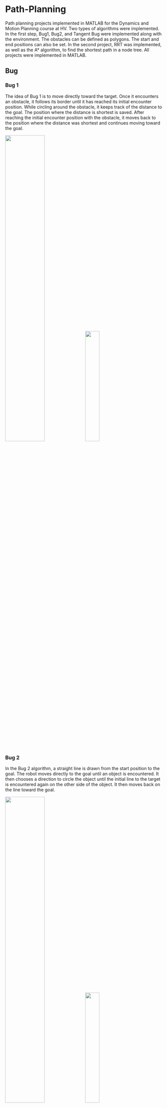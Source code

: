 # Path-Planning
Path planning projects implemented in MATLAB for the Dynamics and Motion Planning course at HV.
Two types of algorithms were implemented. In the first step, Bug1, Bug2, and Tangent Bug were implemented along with the environment. The obstacles can be defined as polygons. The start and end positions can also be set. In the second project, RRT was implemented, as well as the A* algorithm, to find the shortest path in a node tree. 
All projects were implemented in MATLAB.

## Bug

### Bug 1
The idea of Bug 1 is to move directly toward the target. Once it encounters an obstacle, it follows its border until it has reached its initial encounter position. While circling around the obstacle, it keeps track of the distance to the goal. The position where the distance is shortest is saved. After reaching the initial encounter position with the obstacle, it moves back to the position where the distance was shortest and continues moving toward the goal.

<img src="https://github.com/user-attachments/assets/8c367920-ae82-4429-ae16-e44bee78f739" width="50%">
<img src="https://github.com/user-attachments/assets/df30157c-99fb-4e5f-87fd-9bacd1e512a7" width="30%">

### Bug 2
In the Bug 2 algorithm, a straight line is drawn from the start position to the goal. The robot moves directly to the goal until an object is encountered. It then chooses a direction to circle the object until the initial line to the target is encountered again on the other side of the object. It then moves back on the line toward the goal.

<img src="https://github.com/user-attachments/assets/6ee8fa28-a639-4690-acf0-2d69068cd29e" width="50%">
<img src="https://github.com/user-attachments/assets/00840026-8571-487e-aad2-b157a6fdeb97" width="30%">

### Tangent Bug
The Tangent Bug algorithm uses a simulated sensor (LiDAR) that measures the distance to objects around the robot. When the sensor does not detect an object in the direction of the goal, the robot moves directly toward it. Once an object is detected by the sensor, the robot turns until the sensor no longer detects an object. This results in a gradual turn of the robot until it moves in the direction of the objects edge. It always tries to move in the direction where the sensor does not detect an object and the distance to the target is minimal. It is important to ensure that the robot does not turn around to achieve a local minimum but never reaches the goal.

<img src="https://github.com/user-attachments/assets/fa896891-a479-4d91-9a8d-a4ab9147d07e" width="50%">
<img src="https://github.com/user-attachments/assets/3a0be246-e51b-430b-88e2-978dcc65c5f2" width="30%">

### Comparison
When using all three algorithms in the same environment, it is clear that the Tangent Bug is the most efficient. All three algorithms sometimes have problems finding a path to the goal when objects are placed in specific ways. Additional metrics would be needed to prevent local optima that prevent the robot from reaching the target.

<img src="https://github.com/user-attachments/assets/d0f1ec29-9d01-4c31-8d6a-2017ec636b62" width="30%">

In the picture above, the paths of all three algorithms can be seen: Bug 1 in red, Bug 2 in green, and Tangent Bug in blue.

## RRT
The goal of the RRT algorithm is first to explore the map. In this step, a node tree is expanded by creating a node in a random position on the map. After that, the closest node is found, and a new node is created toward it at a fixed distance. It is added to the node tree while storing information about the closest distance to the parent of the node.

This expands the node tree until the set number of nodes has been created. They should be spread across the environment with a bias toward the center of the map. All nodes have a connection to the root of the tree, making it easy to travel from any node to the root by following parent nodes.

After the map has been explored, a goal can be added. Now, the goal is added to the node tree by searching for the node closest to the goal. This node becomes the parent of the goal node. The shortest path can now be obtained by backtracking through each parent node.

<img src="https://github.com/user-attachments/assets/77ccd1e5-32cb-4b8c-8d1c-85d66f8c3531" width="35%">
<img src="https://github.com/user-attachments/assets/9ebf0643-9b6f-4873-996a-d4823dc142e9" width="35%">



The resulting node tree does not necessarily provide the absolute shortest path to the goal, but it gives a good starting point. Each node is shown as a red cross, and a path is shown in dark blue. Similar to the algorithms above, the start is the green point on the right, and the goal is the red point in the center. The path from the start to the center is shown in light blue.

The problem with local optima can be seen in some corners. When a new node is created in the center of a corner, it results in a cluster of nodes in dead-end areas. There are methods to improve this, but the goal was to implement the original RRT algorithm.

### A*
Additionally, the A* algorithm was implemented. While the RRT algorithm already provides a path, the A* algorithm can be used to create multiple paths from each node by searching for connectable nodes within a radius. This would create an interconnected tree with multiple paths to each node. Then, the A* algorithm could be used to find even better paths.

This can be seen in the picture above, where the goal node is connected to the closest node but not necessarily the most optimal one. Ideally, it would be connected to all nodes within range, and the A* algorithm would be used to find the shortest path.

```matlab
function [shortest_path,path_distance,direct_distance] = A_star(tree,start_point,target_point)
%Creates the path (index of nodes in the tree in order) from start point to
%finish point
    
    %Create open and close list for the algorithm
    direct_distance=abs(norm(start_point-target_point));
    open_list = [];
    closed_list = [];
    search_tree=tree;
    %Add the fields to the data sructure that are needed
    for i=1:numel(tree)
        search_tree(i).parent=[];
        search_tree(i).f_score=inf;
        search_tree(i).h_score=[];
    end
    % Get start and target node indices
    start_node_index = find_node(tree, start_point);
    target_node_index = find_node(tree, target_point);
    open_list=start_node_index;
    %set the h_score (distance to target) and the f_score
    for i=1:numel(tree)
        %h distance for target node will become 0
        search_tree(i).h_score=abs(norm(search_tree(i).location- search_tree(target_node_index).location));
        search_tree(i).f_score=inf;
    end
    %Initialize start node as the current node
    current_node = start_node_index;
    search_tree(start_node_index).parent=0;
    search_tree(start_node_index).f_score=0;
 
    %Loop until the open list is empty (target is reached)
    while ~isempty(open_list)

        %Find the node in the open list with the lowest f_score
        [~, idx] = min([search_tree(open_list).f_score]);
        current_node = open_list(idx);

        %If the current node is the target node, exit the loop
        if current_node == target_node_index
            break;
        end

        %Move current node from open list to closed list
        open_list(idx) = [];
        closed_list(end+1) = current_node;

        %Loop through the edges of the current node
        for i = 1:numel(search_tree(current_node).edges)
            %check every neighbor of the current node that is not in the
            %closed list
            neighbor_node = search_tree(current_node).edges(i);
            if ~ismember(neighbor_node, closed_list)
                %calculate the possible g score for the node
                poss_g_score = search_tree(current_node).f_score + search_tree(current_node).costs(i);
                if poss_g_score < search_tree(neighbor_node).f_score
                    %update parent and f_score of neighbor node
                    search_tree(neighbor_node).parent = current_node;
                    search_tree(neighbor_node).f_score = poss_g_score;

                    %add neighbor node to open list if not already in it
                    if ~ismember(neighbor_node, open_list)
                        open_list(end+1) = neighbor_node;
                    end
                end
            end
        end
    end
    %create the shortest path
    [shortest_path,path_distance] = create_path(search_tree, start_node_index, target_node_index);
end
```







